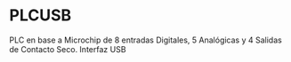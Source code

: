 # PLCUSB
PLC en base a Microchip de 8 entradas Digitales, 5 Analógicas y 4 Salidas de Contacto Seco. Interfaz USB
